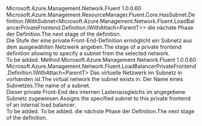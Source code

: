 <Type Name="IWithSubnet&lt;ParentT&gt;" FullName="Microsoft.Azure.Management.Network.Fluent.LoadBalancerPrivateFrontend.Definition.IWithSubnet&lt;ParentT&gt;">
  <TypeSignature Language="C#" Value="public interface IWithSubnet&lt;ParentT&gt; : Microsoft.Azure.Management.ResourceManager.Fluent.Core.HasSubnet.Definition.IWithSubnet&lt;Microsoft.Azure.Management.Network.Fluent.LoadBalancerPrivateFrontend.Definition.IWithAttach&lt;ParentT&gt;&gt;" />
  <TypeSignature Language="ILAsm" Value=".class public interface auto ansi abstract IWithSubnet`1&lt;ParentT&gt; implements class Microsoft.Azure.Management.ResourceManager.Fluent.Core.HasSubnet.Definition.IWithSubnet`1&lt;class Microsoft.Azure.Management.Network.Fluent.LoadBalancerPrivateFrontend.Definition.IWithAttach`1&lt;!ParentT&gt;&gt;" />
  <TypeSignature Language="DocId" Value="T:Microsoft.Azure.Management.Network.Fluent.LoadBalancerPrivateFrontend.Definition.IWithSubnet`1" />
  <TypeSignature Language="VB.NET" Value="Public Interface IWithSubnet(Of ParentT)&#xA;Implements IWithSubnet(Of IWithAttach(Of ParentT))" />
  <TypeSignature Language="F#" Value="type IWithSubnet&lt;'ParentT&gt; = interface&#xA;    interface IWithSubnet&lt;IWithAttach&lt;'ParentT&gt;&gt;" />
  <AssemblyInfo>
    <AssemblyName>Microsoft.Azure.Management.Network.Fluent</AssemblyName>
    <AssemblyVersion>1.0.0.60</AssemblyVersion>
  </AssemblyInfo>
  <TypeParameters>
    <TypeParameter Name="ParentT" />
  </TypeParameters>
  <Interfaces>
    <Interface>
      <InterfaceName>Microsoft.Azure.Management.ResourceManager.Fluent.Core.HasSubnet.Definition.IWithSubnet&lt;Microsoft.Azure.Management.Network.Fluent.LoadBalancerPrivateFrontend.Definition.IWithAttach&lt;ParentT&gt;&gt;</InterfaceName>
    </Interface>
  </Interfaces>
  <Docs>
    <typeparam name="ParentT"><span data-ttu-id="bbd79-101">die nächste Phase der Definition.</span><span class="sxs-lookup"><span data-stu-id="bbd79-101">The next stage of the definition.</span></span></typeparam>
    <summary>
            <span data-ttu-id="bbd79-102">Die Stufe der eine private Front-End-Definition ermöglicht ein Subnetz aus dem ausgewählten Netzwerk angeben.</span><span class="sxs-lookup"><span data-stu-id="bbd79-102">The stage of a private frontend definition allowing to specify a subnet from the selected network.</span></span>
            </summary>
    <remarks>To be added.</remarks>
  </Docs>
  <Members>
    <Member MemberName="WithExistingSubnet">
      <MemberSignature Language="C#" Value="public Microsoft.Azure.Management.Network.Fluent.LoadBalancerPrivateFrontend.Definition.IWithAttach&lt;ParentT&gt; WithExistingSubnet (Microsoft.Azure.Management.Network.Fluent.INetwork network, string subnetName);" />
      <MemberSignature Language="ILAsm" Value=".method public hidebysig newslot virtual instance class Microsoft.Azure.Management.Network.Fluent.LoadBalancerPrivateFrontend.Definition.IWithAttach`1&lt;!ParentT&gt; WithExistingSubnet(class Microsoft.Azure.Management.Network.Fluent.INetwork network, string subnetName) cil managed" />
      <MemberSignature Language="DocId" Value="M:Microsoft.Azure.Management.Network.Fluent.LoadBalancerPrivateFrontend.Definition.IWithSubnet`1.WithExistingSubnet(Microsoft.Azure.Management.Network.Fluent.INetwork,System.String)" />
      <MemberSignature Language="VB.NET" Value="Public Function WithExistingSubnet (network As INetwork, subnetName As String) As IWithAttach(Of ParentT)" />
      <MemberSignature Language="F#" Value="abstract member WithExistingSubnet : Microsoft.Azure.Management.Network.Fluent.INetwork * string -&gt; Microsoft.Azure.Management.Network.Fluent.LoadBalancerPrivateFrontend.Definition.IWithAttach&lt;'ParentT&gt;" Usage="iWithSubnet.WithExistingSubnet (network, subnetName)" />
      <MemberType>Method</MemberType>
      <AssemblyInfo>
        <AssemblyName>Microsoft.Azure.Management.Network.Fluent</AssemblyName>
        <AssemblyVersion>1.0.0.60</AssemblyVersion>
      </AssemblyInfo>
      <ReturnValue>
        <ReturnType>Microsoft.Azure.Management.Network.Fluent.LoadBalancerPrivateFrontend.Definition.IWithAttach&lt;ParentT&gt;</ReturnType>
      </ReturnValue>
      <Parameters>
        <Parameter Name="network" Type="Microsoft.Azure.Management.Network.Fluent.INetwork" />
        <Parameter Name="subnetName" Type="System.String" />
      </Parameters>
      <Docs>
        <param name="network"><span data-ttu-id="bbd79-103">Das virtuelle Netzwerk im Subnetz in vorhanden ist.</span><span class="sxs-lookup"><span data-stu-id="bbd79-103">The virtual network the subnet exists in.</span></span></param>
        <param name="subnetName"><span data-ttu-id="bbd79-104">Der Name eines Subnetzes.</span><span class="sxs-lookup"><span data-stu-id="bbd79-104">The name of a subnet.</span></span></param>
        <summary>
            <span data-ttu-id="bbd79-105">Dieser private Front-End des internen Lastenausgleichs im angegebene Subnetz zugewiesen.</span><span class="sxs-lookup"><span data-stu-id="bbd79-105">Assigns the specified subnet to this private frontend of an internal load balancer.</span></span>
            </summary>
        <returns>To be added.</returns>
        <remarks>To be added.</remarks>
        <return><span data-ttu-id="bbd79-106">die nächste Phase der Definition.</span><span class="sxs-lookup"><span data-stu-id="bbd79-106">The next stage of the definition.</span></span></return>
      </Docs>
    </Member>
  </Members>
</Type>